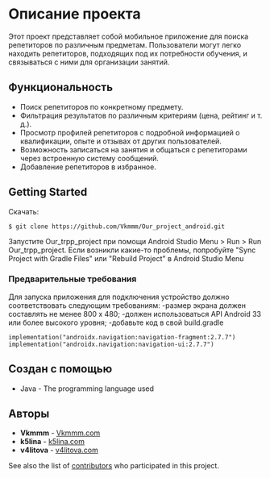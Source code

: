 # Описание проекта

Этот проект представляет собой мобильное приложение для поиска репетиторов по различным предметам. 
Пользователи могут легко находить репетиторов, подходящих под их потребности обучения, и связываться с ними для организации занятий.

## Функциональность
- Поиск репетиторов по конкретному предмету.
- Фильтрация результатов по различным критериям (цена, рейтинг и т. д.).
- Просмотр профилей репетиторов с подробной информацией о квалификации, опыте и отзывах от других пользователей.
- Возможность записаться на занятия и общаться с репетиторами через встроенную систему сообщений.
- Добавление репетиторов в избранное.

## Getting Started

Скачать:
```
$ git clone https://github.com/Vkmmm/Our_project_android.git
```
Запустите Our_trpp_project при помощи Android Studio Menu > Run > Run Our_trpp_project.
Если возникли какие-то проблемы, попробуйте "Sync Project with Gradle Files" или "Rebuild Project" в Android Studio Menu

### Предварительные требования

Для запуска приложения для подключения устройство должно соответствовать следующим требованиям:
-размер экрана должен составлять не менее 800 x 480;
-должен использоваться API Android 33 или более высокого уровня;
-добавьте код в свой build.gradle
```
implementation("androidx.navigation:navigation-fragment:2.7.7")
implementation("androidx.navigation:navigation-ui:2.7.7")
```

## Создан с помощью

* Java - The programming language used

## Авторы

* **Vkmmm** - [Vkmmm.com](https://github.com/Vkmmm)
* **k5lina** - [k5lina.com](https://github.com/k5lina)
* **v4litova** - [v4litova.com](https://github.com/v4litova)

See also the list of [contributors](https://github.com/your/project/contributors) who participated in this project.
